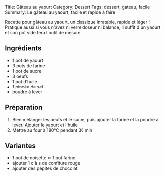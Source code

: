 Title: Gâteau au yaourt
Category: Dessert
Tags: dessert, gateau, facile
Summary: Le gâteau au yaourt, facile et rapide à faire

Recette pour gâteau au yaourt, un classique inratable, rapide et léger ! Pratique aussi si vous n'avez ni verre doseur ni balance, il suffit d'un yaourt et son pot vide fera l'outil de mesure !

## Ingrédients
- 1 pot de yaourt
- 3 pots de farine
- 1 pot de sucre
- 3 oeufs
- 1 pot d’huile
- 1 pincée de sel
- poudre à lever

## Préparation
1. Bien mélanger les oeufs et le sucre, puis ajouter la farine et la poudre à lever. Ajouter le yaourt et l'huile
2. Mettre au four à 180°C pendant 30 min

## Variantes
- 1 pot de noisette ⬄ 1 pot farine
- ajouter 1 c à s de confiture rouge
- ajouter des pépites de chocolat
